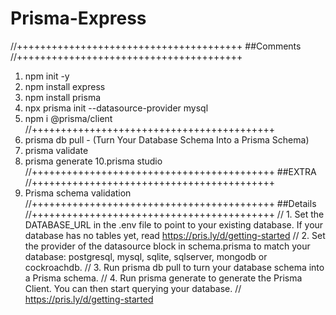 # Prisma-Express
//+++++++++++++++++++++++++++++++++++++++
##Comments
//+++++++++++++++++++++++++++++++++++++++
1. npm init -y
2. npm install express
3. npm install prisma
4. npx prisma init --datasource-provider mysql
5. npm i @prisma/client
//++++++++++++++++++++++++++++++++++++++++++
6. prisma db pull - (Turn Your Database Schema Into a Prisma Schema)
7. prisma validate
9. prisma generate
10.prisma studio
//++++++++++++++++++++++++++++++++++++++++++
##EXTRA
//++++++++++++++++++++++++++++++++++++++++++
1.  Prisma schema validation
//++++++++++++++++++++++++++++++++++++++++++
##Details
//++++++++++++++++++++++++++++++++++++++++++
// 1. Set the DATABASE_URL in the .env file to point to your existing database. If your database has no tables yet, read https://pris.ly/d/getting-started
// 2. Set the provider of the datasource block in schema.prisma to match your database: postgresql, mysql, sqlite, sqlserver, mongodb or cockroachdb.
// 3. Run prisma db pull to turn your database schema into a Prisma schema.
// 4. Run prisma generate to generate the Prisma Client. You can then start querying your database.
// https://pris.ly/d/getting-started
